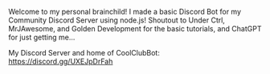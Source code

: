 Welcome to my personal brainchild! I made a basic Discord Bot for my Community Discord Server using node.js! Shoutout to Under Ctrl, MrJAwesome, and Golden Development for the basic tutorials, and ChatGPT for just getting me...

My Discord Server and home of CoolClubBot: https://discord.gg/UXEJpDrFah
